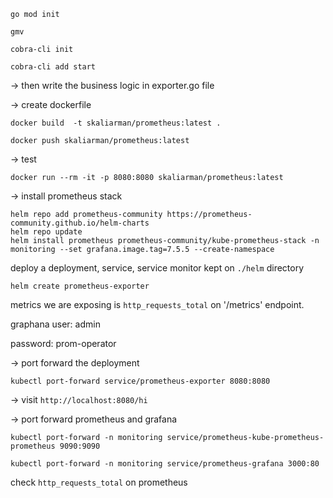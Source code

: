 
`go mod init`

`gmv`

`cobra-cli init`

`cobra-cli add start`

-> then write the business logic in exporter.go file

-> create dockerfile

`docker build  -t skaliarman/prometheus:latest .`

`docker push skaliarman/prometheus:latest`

-> test

`docker run --rm -it -p 8080:8080 skaliarman/prometheus:latest`

-> install prometheus stack

```helm
helm repo add prometheus-community https://prometheus-community.github.io/helm-charts
helm repo update
helm install prometheus prometheus-community/kube-prometheus-stack -n monitoring --set grafana.image.tag=7.5.5 --create-namespace
```

deploy a deployment, service, service monitor kept on  `./helm` directory

`helm create prometheus-exporter`

metrics we are exposing is `http_requests_total` on '/metrics' endpoint.

graphana user: admin

password: prom-operator

-> port forward the deployment

`kubectl port-forward service/prometheus-exporter 8080:8080`

-> visit `http://localhost:8080/hi`

-> port forward prometheus and grafana

`kubectl port-forward -n monitoring service/prometheus-kube-prometheus-prometheus 9090:9090`

`kubectl port-forward -n monitoring service/prometheus-grafana 3000:80`

check `http_requests_total` on prometheus










